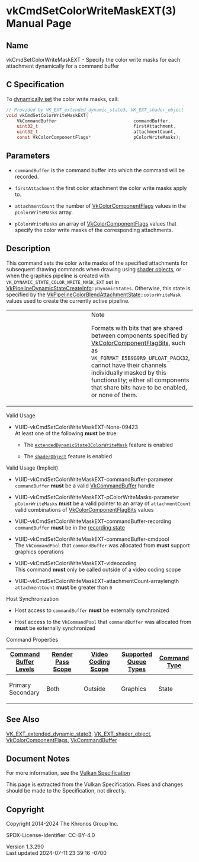 # vkCmdSetColorWriteMaskEXT(3) Manual Page

## Name

vkCmdSetColorWriteMaskEXT - Specify the color write masks for each
attachment dynamically for a command buffer



## <a href="#_c_specification" class="anchor"></a>C Specification

To <a
href="https://registry.khronos.org/vulkan/specs/1.3-extensions/html/vkspec.html#pipelines-dynamic-state"
target="_blank" rel="noopener">dynamically set</a> the color write
masks, call:

``` c
// Provided by VK_EXT_extended_dynamic_state3, VK_EXT_shader_object
void vkCmdSetColorWriteMaskEXT(
    VkCommandBuffer                             commandBuffer,
    uint32_t                                    firstAttachment,
    uint32_t                                    attachmentCount,
    const VkColorComponentFlags*                pColorWriteMasks);
```

## <a href="#_parameters" class="anchor"></a>Parameters

- `commandBuffer` is the command buffer into which the command will be
  recorded.

- `firstAttachment` the first color attachment the color write masks
  apply to.

- `attachmentCount` the number of
  [VkColorComponentFlags](https://registry.khronos.org/vulkan/specs/1.3-extensions/man/html/VkColorComponentFlags.html) values in the
  `pColorWriteMasks` array.

- `pColorWriteMasks` an array of
  [VkColorComponentFlags](https://registry.khronos.org/vulkan/specs/1.3-extensions/man/html/VkColorComponentFlags.html) values that
  specify the color write masks of the corresponding attachments.

## <a href="#_description" class="anchor"></a>Description

This command sets the color write masks of the specified attachments for
subsequent drawing commands when drawing using <a
href="https://registry.khronos.org/vulkan/specs/1.3-extensions/html/vkspec.html#shaders-objects"
target="_blank" rel="noopener">shader objects</a>, or when the graphics
pipeline is created with `VK_DYNAMIC_STATE_COLOR_WRITE_MASK_EXT` set in
[VkPipelineDynamicStateCreateInfo](https://registry.khronos.org/vulkan/specs/1.3-extensions/man/html/VkPipelineDynamicStateCreateInfo.html)::`pDynamicStates`.
Otherwise, this state is specified by the
[VkPipelineColorBlendAttachmentState](https://registry.khronos.org/vulkan/specs/1.3-extensions/man/html/VkPipelineColorBlendAttachmentState.html)::`colorWriteMask`
values used to create the currently active pipeline.

<table>
<colgroup>
<col style="width: 50%" />
<col style="width: 50%" />
</colgroup>
<tbody>
<tr>
<td class="icon"><em></em></td>
<td class="content">Note
<p>Formats with bits that are shared between components specified by <a
href="https://registry.khronos.org/vulkan/specs/1.3-extensions/man/html/VkColorComponentFlagBits.html">VkColorComponentFlagBits</a>, such
as <code>VK_FORMAT_E5B9G9R9_UFLOAT_PACK32</code>, cannot have their
channels individually masked by this functionality; either all
components that share bits have to be enabled, or none of them.</p></td>
</tr>
</tbody>
</table>

Valid Usage

- <a href="#VUID-vkCmdSetColorWriteMaskEXT-None-09423"
  id="VUID-vkCmdSetColorWriteMaskEXT-None-09423"></a>
  VUID-vkCmdSetColorWriteMaskEXT-None-09423  
  At least one of the following **must** be true:

  - The
    [`extendedDynamicState3ColorWriteMask`](#features-extendedDynamicState3ColorWriteMask)
    feature is enabled

  - The [`shaderObject`](#features-shaderObject) feature is enabled

Valid Usage (Implicit)

- <a href="#VUID-vkCmdSetColorWriteMaskEXT-commandBuffer-parameter"
  id="VUID-vkCmdSetColorWriteMaskEXT-commandBuffer-parameter"></a>
  VUID-vkCmdSetColorWriteMaskEXT-commandBuffer-parameter  
  `commandBuffer` **must** be a valid
  [VkCommandBuffer](https://registry.khronos.org/vulkan/specs/1.3-extensions/man/html/VkCommandBuffer.html) handle

- <a href="#VUID-vkCmdSetColorWriteMaskEXT-pColorWriteMasks-parameter"
  id="VUID-vkCmdSetColorWriteMaskEXT-pColorWriteMasks-parameter"></a>
  VUID-vkCmdSetColorWriteMaskEXT-pColorWriteMasks-parameter  
  `pColorWriteMasks` **must** be a valid pointer to an array of
  `attachmentCount` valid combinations of
  [VkColorComponentFlagBits](https://registry.khronos.org/vulkan/specs/1.3-extensions/man/html/VkColorComponentFlagBits.html) values

- <a href="#VUID-vkCmdSetColorWriteMaskEXT-commandBuffer-recording"
  id="VUID-vkCmdSetColorWriteMaskEXT-commandBuffer-recording"></a>
  VUID-vkCmdSetColorWriteMaskEXT-commandBuffer-recording  
  `commandBuffer` **must** be in the [recording
  state](#commandbuffers-lifecycle)

- <a href="#VUID-vkCmdSetColorWriteMaskEXT-commandBuffer-cmdpool"
  id="VUID-vkCmdSetColorWriteMaskEXT-commandBuffer-cmdpool"></a>
  VUID-vkCmdSetColorWriteMaskEXT-commandBuffer-cmdpool  
  The `VkCommandPool` that `commandBuffer` was allocated from **must**
  support graphics operations

- <a href="#VUID-vkCmdSetColorWriteMaskEXT-videocoding"
  id="VUID-vkCmdSetColorWriteMaskEXT-videocoding"></a>
  VUID-vkCmdSetColorWriteMaskEXT-videocoding  
  This command **must** only be called outside of a video coding scope

- <a href="#VUID-vkCmdSetColorWriteMaskEXT-attachmentCount-arraylength"
  id="VUID-vkCmdSetColorWriteMaskEXT-attachmentCount-arraylength"></a>
  VUID-vkCmdSetColorWriteMaskEXT-attachmentCount-arraylength  
  `attachmentCount` **must** be greater than `0`

Host Synchronization

- Host access to `commandBuffer` **must** be externally synchronized

- Host access to the `VkCommandPool` that `commandBuffer` was allocated
  from **must** be externally synchronized

Command Properties

<table class="tableblock frame-all grid-all stretch">
<colgroup>
<col style="width: 20%" />
<col style="width: 20%" />
<col style="width: 20%" />
<col style="width: 20%" />
<col style="width: 20%" />
</colgroup>
<thead>
<tr>
<th class="tableblock halign-left valign-top"><a
href="#VkCommandBufferLevel">Command Buffer Levels</a></th>
<th class="tableblock halign-left valign-top"><a
href="#vkCmdBeginRenderPass">Render Pass Scope</a></th>
<th class="tableblock halign-left valign-top"><a
href="#vkCmdBeginVideoCodingKHR">Video Coding Scope</a></th>
<th class="tableblock halign-left valign-top"><a
href="#VkQueueFlagBits">Supported Queue Types</a></th>
<th class="tableblock halign-left valign-top"><a
href="#fundamentals-queueoperation-command-types">Command Type</a></th>
</tr>
</thead>
<tbody>
<tr>
<td class="tableblock halign-left valign-top"><p>Primary<br />
Secondary</p></td>
<td class="tableblock halign-left valign-top"><p>Both</p></td>
<td class="tableblock halign-left valign-top"><p>Outside</p></td>
<td class="tableblock halign-left valign-top"><p>Graphics</p></td>
<td class="tableblock halign-left valign-top"><p>State</p></td>
</tr>
</tbody>
</table>

## <a href="#_see_also" class="anchor"></a>See Also

[VK_EXT_extended_dynamic_state3](https://registry.khronos.org/vulkan/specs/1.3-extensions/man/html/VK_EXT_extended_dynamic_state3.html),
[VK_EXT_shader_object](https://registry.khronos.org/vulkan/specs/1.3-extensions/man/html/VK_EXT_shader_object.html),
[VkColorComponentFlags](https://registry.khronos.org/vulkan/specs/1.3-extensions/man/html/VkColorComponentFlags.html),
[VkCommandBuffer](https://registry.khronos.org/vulkan/specs/1.3-extensions/man/html/VkCommandBuffer.html)

## <a href="#_document_notes" class="anchor"></a>Document Notes

For more information, see the <a
href="https://registry.khronos.org/vulkan/specs/1.3-extensions/html/vkspec.html#vkCmdSetColorWriteMaskEXT"
target="_blank" rel="noopener">Vulkan Specification</a>

This page is extracted from the Vulkan Specification. Fixes and changes
should be made to the Specification, not directly.

## <a href="#_copyright" class="anchor"></a>Copyright

Copyright 2014-2024 The Khronos Group Inc.

SPDX-License-Identifier: CC-BY-4.0

Version 1.3.290  
Last updated 2024-07-11 23:39:16 -0700
